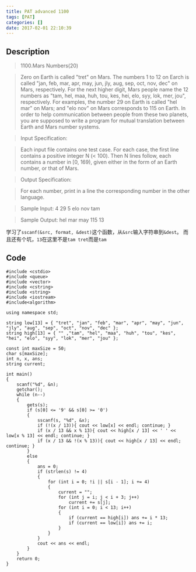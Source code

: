 ```yaml
---
title: PAT advanced 1100
tags: [PAT]
categories: []
date: 2017-02-01 22:10:39
---
```


## Description

>  1100.Mars Numbers(20)

> Zero on Earth is called "tret" on Mars.
The numbers 1 to 12 on Earch is called "jan, feb, mar, apr, may, jun, jly, aug, sep, oct, nov, dec" on Mars, respectively.
For the next higher digit, Mars people name the 12 numbers as "tam, hel, maa, huh, tou, kes, hei, elo, syy, lok, mer, jou", respectively.
For examples, the number 29 on Earth is called "hel mar" on Mars; and "elo nov" on Mars corresponds to 115 on Earth. In order to help communication between people from these two planets, you are supposed to write a program for mutual translation between Earth and Mars number systems.

> Input Specification:

> Each input file contains one test case. For each case, the first line contains a positive integer N (< 100). Then N lines follow, each contains a number in [0, 169), given either in the form of an Earth number, or that of Mars.

> Output Specification:

> For each number, print in a line the corresponding number in the other language.

> Sample Input:
4
29
5
elo nov
tam

>Sample Output:
hel mar
may
115
13

学习了`sscanf(&src, format, &dest)`这个函数，从`&src`输入字符串到`&dest`。
而且还有个坑，`13`在这里不是`tam tret`而是`tam`

## Code

```
#include <cstdio>
#include <queue>
#include <vector>
#include <cstring>
#include <string>
#include <iostream>
#include<algorithm>

using namespace std;

string low[13] = { "tret", "jan", "feb", "mar", "apr", "may", "jun", "jly", "aug", "sep", "oct", "nov", "dec" };
string high[13] = { "" ,"tam", "hel", "maa", "huh", "tou", "kes", "hei", "elo", "syy", "lok", "mer", "jou" };

const int maxSize = 50;
char s[maxSize];
int n, x, ans;
string current;

int main()
{
	scanf("%d", &n);
	getchar();
	while (n--)
	{
		gets(s);
		if (s[0] <= '9' && s[0] >= '0')
		{
			sscanf(s, "%d", &x);
			if (!(x / 13)){ cout << low[x] << endl; continue; }
			if (x / 13 && x % 13){ cout << high[x / 13] << ' ' << low[x % 13] << endl; continue; }
			if (x / 13 && !(x % 13)){ cout << high[x / 13] << endl; continue; }
		}
		else
		{
			ans = 0;
			if (strlen(s) != 4)
			{
				for (int i = 0; !i || s[i - 1]; i += 4)
				{
					current = "";
					for (int j = i; j < i + 3; j++)
						current += s[j];
					for (int i = 0; i < 13; i++)
					{
						if (current == high[i]) ans += i * 13;
						if (current == low[i]) ans += i;
					}
				}
			}
			cout << ans << endl;
		}
	}
	return 0;
}
```
